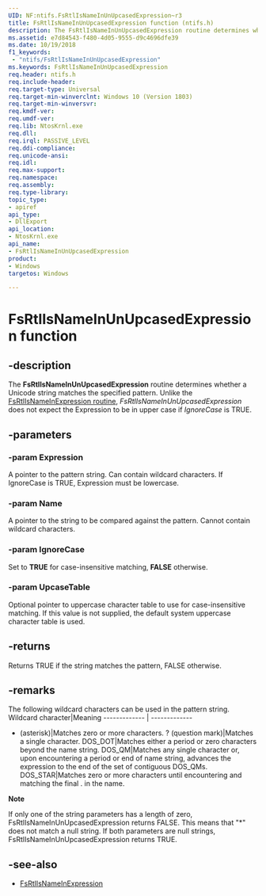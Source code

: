 ```yaml
---
UID: NF:ntifs.FsRtlIsNameInUnUpcasedExpression~r3
title: FsRtlIsNameInUnUpcasedExpression function (ntifs.h)
description: The FsRtlIsNameInUnUpcasedExpression routine determines whether a Unicode string matches the specified pattern.
ms.assetid: e7d84543-f480-4d05-9555-d9c4696dfe39
ms.date: 10/19/2018
f1_keywords:
 - "ntifs/FsRtlIsNameInUnUpcasedExpression"
ms.keywords: FsRtlIsNameInUnUpcasedExpression
req.header: ntifs.h
req.include-header:
req.target-type: Universal
req.target-min-winverclnt: Windows 10 (Version 1803)
req.target-min-winversvr:
req.kmdf-ver:
req.umdf-ver:
req.lib: NtosKrnl.exe
req.dll:
req.irql: PASSIVE_LEVEL
req.ddi-compliance:
req.unicode-ansi:
req.idl:
req.max-support:
req.namespace:
req.assembly:
req.type-library: 
topic_type: 
- apiref
api_type: 
- DllExport
api_location: 
- NtosKrnl.exe
api_name: 
- FsRtlIsNameInUnUpcasedExpression
product:
- Windows
targetos: Windows

---
```


# FsRtlIsNameInUnUpcasedExpression function


## -description

The **FsRtlIsNameInUnUpcasedExpression** routine determines whether a Unicode string matches the specified pattern. Unlike the [FsRtlIsNameInExpression routine](https://docs.microsoft.com/windows-hardware/drivers/ddi/ntifs/nf-ntifs-_fsrtl_advanced_fcb_header-fsrtlisnameinexpression), *FsRtlIsNameInUnUpcasedExpression* does not expect the Expression to be in upper case if *IgnoreCase* is TRUE. 

## -parameters

### -param Expression

A pointer to the pattern string. Can contain wildcard characters. If IgnoreCase is TRUE, Expression must be lowercase. 

### -param Name

A pointer to the string to be compared against the pattern. Cannot contain wildcard characters.

### -param IgnoreCase

Set to **TRUE** for case-insensitive matching, **FALSE** otherwise.

### -param UpcaseTable

Optional pointer to uppercase character table to use for case-insensitive matching. If this value is not supplied, the default system uppercase character table is used.

## -returns

Returns TRUE if the string matches the pattern, FALSE otherwise.

## -remarks

The following wildcard characters can be used in the pattern string.
Wildcard character|Meaning
------------- | -------------
* (asterisk)|Matches zero or more characters.
? (question mark)|Matches a single character.
DOS_DOT|Matches either a period or zero characters beyond the name string.
DOS_QM|Matches any single character or, upon encountering a period or end of name string, advances the expression to the end of the set of contiguous DOS_QMs.
DOS_STAR|Matches zero or more characters until encountering and matching the final . in the name.

 
**Note**  

If only one of the string parameters has a length of zero, FsRtlIsNameInUnUpcasedExpression returns FALSE. This means that "*" does not match a null string. 
If both parameters are null strings, FsRtlIsNameInUnUpcasedExpression returns TRUE.

## -see-also
- [FsRtlIsNameInExpression](https://docs.microsoft.com/windows-hardware/drivers/ddi/ntifs/nf-ntifs-_fsrtl_advanced_fcb_header-fsrtlisnameinexpression)
